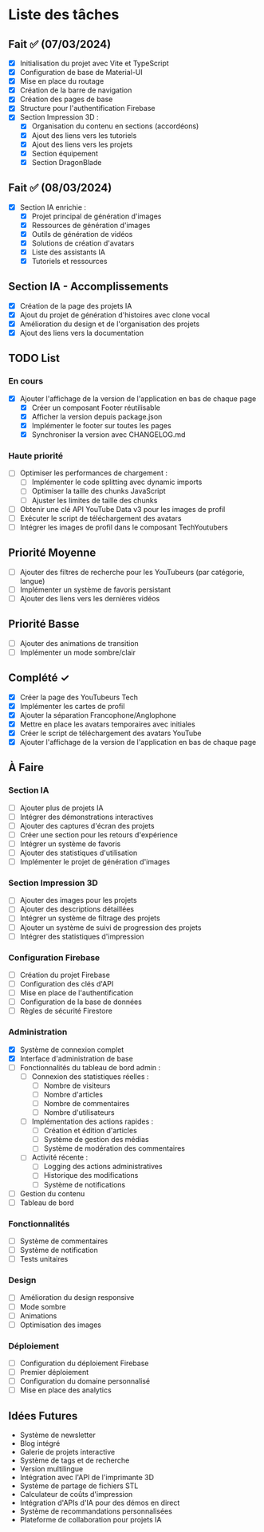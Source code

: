 # Liste des tâches

## Fait ✅ (07/03/2024)
- [x] Initialisation du projet avec Vite et TypeScript
- [x] Configuration de base de Material-UI
- [x] Mise en place du routage
- [x] Création de la barre de navigation
- [x] Création des pages de base
- [x] Structure pour l'authentification Firebase
- [x] Section Impression 3D :
  - [x] Organisation du contenu en sections (accordéons)
  - [x] Ajout des liens vers les tutoriels
  - [x] Ajout des liens vers les projets
  - [x] Section équipement
  - [x] Section DragonBlade

## Fait ✅ (08/03/2024)
- [x] Section IA enrichie :
  - [x] Projet principal de génération d'images
  - [x] Ressources de génération d'images
  - [x] Outils de génération de vidéos
  - [x] Solutions de création d'avatars
  - [x] Liste des assistants IA
  - [x] Tutoriels et ressources

## Section IA - Accomplissements
- [x] Création de la page des projets IA
- [x] Ajout du projet de génération d'histoires avec clone vocal
- [x] Amélioration du design et de l'organisation des projets
- [x] Ajout des liens vers la documentation

## TODO List
### En cours
- [x] Ajouter l'affichage de la version de l'application en bas de chaque page
  - [x] Créer un composant Footer réutilisable
  - [x] Afficher la version depuis package.json
  - [x] Implémenter le footer sur toutes les pages
  - [x] Synchroniser la version avec CHANGELOG.md

### Haute priorité
- [ ] Optimiser les performances de chargement :
  - [ ] Implémenter le code splitting avec dynamic imports
  - [ ] Optimiser la taille des chunks JavaScript
  - [ ] Ajuster les limites de taille des chunks
- [ ] Obtenir une clé API YouTube Data v3 pour les images de profil
- [ ] Exécuter le script de téléchargement des avatars
- [ ] Intégrer les images de profil dans le composant TechYoutubers

## Priorité Moyenne
- [ ] Ajouter des filtres de recherche pour les YouTubeurs (par catégorie, langue)
- [ ] Implémenter un système de favoris persistant
- [ ] Ajouter des liens vers les dernières vidéos

## Priorité Basse
- [ ] Ajouter des animations de transition
- [ ] Implémenter un mode sombre/clair

## Complété ✓
- [x] Créer la page des YouTubeurs Tech
- [x] Implémenter les cartes de profil
- [x] Ajouter la séparation Francophone/Anglophone
- [x] Mettre en place les avatars temporaires avec initiales
- [x] Créer le script de téléchargement des avatars YouTube
- [x] Ajouter l'affichage de la version de l'application en bas de chaque page

## À Faire 

### Section IA
- [ ] Ajouter plus de projets IA
- [ ] Intégrer des démonstrations interactives
- [ ] Ajouter des captures d'écran des projets
- [ ] Créer une section pour les retours d'expérience
- [ ] Intégrer un système de favoris
- [ ] Ajouter des statistiques d'utilisation
- [ ] Implémenter le projet de génération d'images

### Section Impression 3D
- [ ] Ajouter des images pour les projets
- [ ] Ajouter des descriptions détaillées
- [ ] Intégrer un système de filtrage des projets
- [ ] Ajouter un système de suivi de progression des projets
- [ ] Intégrer des statistiques d'impression

### Configuration Firebase
- [ ] Création du projet Firebase
- [ ] Configuration des clés d'API
- [ ] Mise en place de l'authentification
- [ ] Configuration de la base de données
- [ ] Règles de sécurité Firestore

### Administration
- [x] Système de connexion complet
- [x] Interface d'administration de base
- [ ] Fonctionnalités du tableau de bord admin :
  - [ ] Connexion des statistiques réelles :
    - [ ] Nombre de visiteurs
    - [ ] Nombre d'articles
    - [ ] Nombre de commentaires
    - [ ] Nombre d'utilisateurs
  - [ ] Implémentation des actions rapides :
    - [ ] Création et édition d'articles
    - [ ] Système de gestion des médias
    - [ ] Système de modération des commentaires
  - [ ] Activité récente :
    - [ ] Logging des actions administratives
    - [ ] Historique des modifications
    - [ ] Système de notifications
- [ ] Gestion du contenu
- [ ] Tableau de bord

### Fonctionnalités
- [ ] Système de commentaires
- [ ] Système de notification
- [ ] Tests unitaires

### Design
- [ ] Amélioration du design responsive
- [ ] Mode sombre
- [ ] Animations
- [ ] Optimisation des images

### Déploiement
- [ ] Configuration du déploiement Firebase
- [ ] Premier déploiement
- [ ] Configuration du domaine personnalisé
- [ ] Mise en place des analytics

## Idées Futures 
- Système de newsletter
- Blog intégré
- Galerie de projets interactive
- Système de tags et de recherche
- Version multilingue
- Intégration avec l'API de l'imprimante 3D
- Système de partage de fichiers STL
- Calculateur de coûts d'impression
- Intégration d'APIs d'IA pour des démos en direct
- Système de recommandations personnalisées
- Plateforme de collaboration pour projets IA
